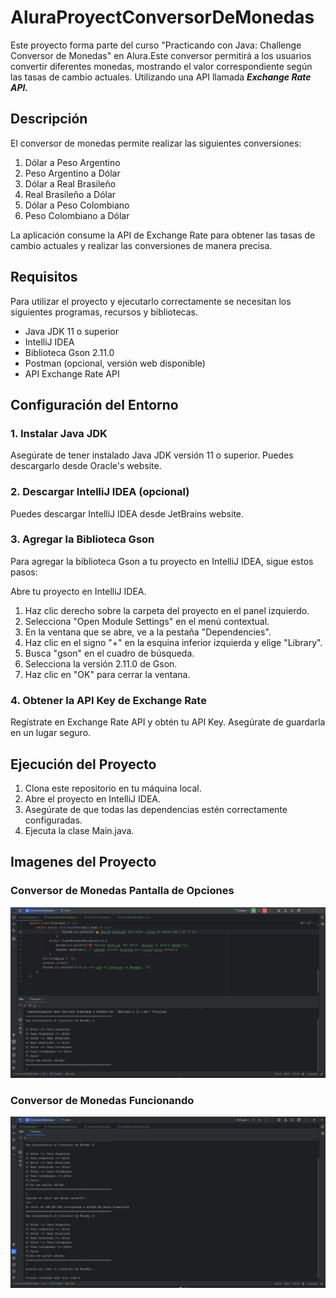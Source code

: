 # AluraProyectConversorDeMonedas
Este proyecto forma parte del curso "Practicando con Java: Challenge Conversor de Monedas" en Alura.Este conversor permitirá a los usuarios convertir diferentes monedas, mostrando el valor correspondiente según las tasas de cambio actuales. Utilizando una API llamada ***Exchange Rate API.***

## Descripción
El conversor de monedas permite realizar las siguientes conversiones:

1. Dólar a Peso Argentino
2. Peso Argentino a Dólar
3. Dólar a Real Brasileño
4. Real Brasileño a Dólar
5.  Dólar a Peso Colombiano
6. Peso Colombiano a Dólar

La aplicación consume la API de Exchange Rate para obtener las tasas de cambio actuales y realizar las conversiones de manera precisa.

## Requisitos
Para utilizar el proyecto y  ejecutarlo correctamente se necesitan los siguientes programas,  recursos y bibliotecas.

* Java JDK 11 o superior
* IntelliJ IDEA
* Biblioteca Gson 2.11.0
* Postman (opcional, versión web disponible)
* API Exchange Rate API

## Configuración del Entorno
###  **1. Instalar Java JDK**
Asegúrate de tener instalado Java JDK versión 11 o superior. Puedes descargarlo desde Oracle's website.

### 2. Descargar IntelliJ IDEA (opcional)
Puedes descargar IntelliJ IDEA desde JetBrains website.

### 3. Agregar la Biblioteca Gson
Para agregar la biblioteca Gson a tu proyecto en IntelliJ IDEA, sigue estos pasos:

Abre tu proyecto en IntelliJ IDEA.
1. Haz clic derecho sobre la carpeta del proyecto en el panel izquierdo.
2. Selecciona "Open Module Settings" en el menú contextual.
3.  En la ventana que se abre, ve a la pestaña "Dependencies".
4. Haz clic en el signo "+" en la esquina inferior izquierda y elige "Library".
5. Busca "gson" en el cuadro de búsqueda.
6. Selecciona la versión 2.11.0 de Gson.
7. Haz clic en "OK" para cerrar la ventana.
### 4. Obtener la API Key de Exchange Rate
Regístrate en Exchange Rate API y obtén tu API Key. Asegúrate de guardarla en un lugar seguro.

##  Ejecución del Proyecto
1. Clona este repositorio en tu máquina local.
2. Abre el proyecto en IntelliJ IDEA.
3. Asegúrate de que todas las dependencias estén correctamente configuradas.
4. Ejecuta la clase Main.java.

##  Imagenes del Proyecto 
### Conversor de Monedas Pantalla de  Opciones
![Pantalla OPC1](images/opciones.png)
### Conversor de Monedas Funcionando
![Pantalla OPC1](images/funcionamiento.png)




